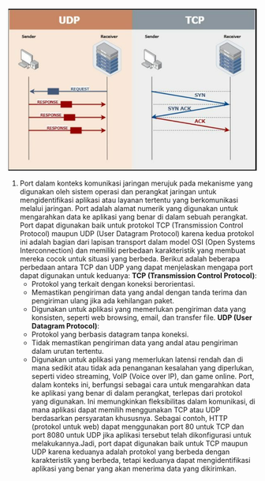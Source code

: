 ![Test ping di cmd](tcp&udp.png)
1. Port dalam konteks komunikasi jaringan merujuk pada mekanisme yang digunakan oleh sistem operasi dan perangkat jaringan untuk mengidentifikasi aplikasi atau layanan tertentu yang berkomunikasi melalui jaringan. Port adalah alamat numerik yang digunakan untuk mengarahkan data ke aplikasi yang benar di dalam sebuah perangkat. Port dapat digunakan baik untuk protokol TCP (Transmission Control Protocol) maupun UDP (User Datagram Protocol) karena kedua protokol ini adalah bagian dari lapisan transport dalam model OSI (Open Systems Interconnection) dan memiliki perbedaan karakteristik yang membuat mereka cocok untuk situasi yang berbeda. Berikut adalah beberapa perbedaan antara TCP dan UDP yang dapat menjelaskan mengapa port dapat digunakan untuk keduanya:
 **TCP (Transmission Control Protocol)**:
    - Protokol yang terkait dengan koneksi berorientasi.
    - Memastikan pengiriman data yang andal dengan tanda terima dan pengiriman ulang jika ada kehilangan paket.
    - Digunakan untuk aplikasi yang memerlukan pengiriman data yang konsisten, seperti web browsing, email, dan transfer file.
 **UDP (User Datagram Protocol)**:
    - Protokol yang berbasis datagram tanpa koneksi.
    - Tidak memastikan pengiriman data yang andal atau pengiriman dalam urutan tertentu.
    - Digunakan untuk aplikasi yang memerlukan latensi rendah dan di mana sedikit atau tidak ada penanganan kesalahan yang diperlukan, seperti video streaming, VoIP (Voice over IP), dan game online. 
Port, dalam konteks ini, berfungsi sebagai cara untuk mengarahkan data ke aplikasi yang benar di dalam perangkat, terlepas dari protokol yang digunakan. Ini memungkinkan fleksibilitas dalam komunikasi, di mana aplikasi dapat memilih menggunakan TCP atau UDP berdasarkan persyaratan khususnya. Sebagai contoh, HTTP (protokol untuk web) dapat menggunakan port 80 untuk TCP dan port 8080 untuk UDP jika aplikasi tersebut telah dikonfigurasi untuk melakukannya.Jadi, port dapat digunakan baik untuk TCP maupun UDP karena keduanya adalah protokol yang berbeda dengan karakteristik yang berbeda, tetapi keduanya dapat mengidentifikasi aplikasi yang benar yang akan menerima data yang dikirimkan.
